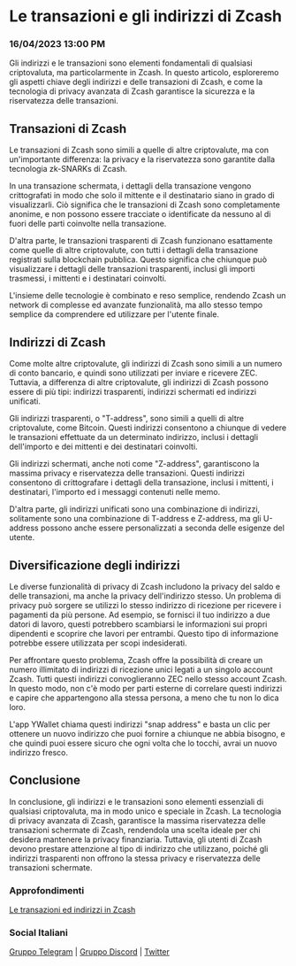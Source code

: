 # Le transazioni e gli indirizzi di Zcash

### 16/04/2023 13:00 PM

Gli indirizzi e le transazioni sono elementi fondamentali di qualsiasi criptovaluta, ma particolarmente in Zcash. In questo articolo, esploreremo gli aspetti chiave degli indirizzi e delle transazioni di Zcash, e come la tecnologia di privacy avanzata di Zcash garantisce la sicurezza e la riservatezza delle transazioni.

## Transazioni di Zcash

Le transazioni di Zcash sono simili a quelle di altre criptovalute, ma con un'importante differenza: la privacy e la riservatezza sono garantite dalla tecnologia zk-SNARKs di Zcash.

In una transazione schermata, i dettagli della transazione vengono crittografati in modo che solo il mittente e il destinatario siano in grado di visualizzarli. Ciò significa che le transazioni di Zcash sono completamente anonime, e non possono essere tracciate o identificate da nessuno al di fuori delle parti coinvolte nella transazione.

D'altra parte, le transazioni trasparenti di Zcash funzionano esattamente come quelle di altre criptovalute, con tutti i dettagli della transazione registrati sulla blockchain pubblica. Questo significa che chiunque può visualizzare i dettagli delle transazioni trasparenti, inclusi gli importi trasmessi, i mittenti e i destinatari coinvolti.

L'insieme delle tecnologie è combinato e reso semplice, rendendo Zcash un network di complesse ed avanzate funzionalità, ma allo stesso tempo semplice da comprendere ed utilizzare per l'utente finale.

## Indirizzi di Zcash

Come molte altre criptovalute, gli indirizzi di Zcash sono simili a un numero di conto bancario, e quindi sono utilizzati per inviare e ricevere ZEC. Tuttavia, a differenza di altre criptovalute, gli indirizzi di Zcash possono essere di più tipi: indirizzi trasparenti, indirizzi schermati ed indirizzi unificati.

Gli indirizzi trasparenti, o "T-address", sono simili a quelli di altre criptovalute, come Bitcoin. Questi indirizzi consentono a chiunque di vedere le transazioni effettuate da un determinato indirizzo, inclusi i dettagli dell'importo e dei mittenti e dei destinatari coinvolti.

Gli indirizzi schermati, anche noti come "Z-address", garantiscono la massima privacy e riservatezza delle transazioni. Questi indirizzi consentono di crittografare i dettagli della transazione, inclusi i mittenti, i destinatari, l'importo ed i messaggi contenuti nelle memo.

D'altra parte, gli indirizzi unificati sono una combinazione di indirizzi, solitamente sono una combinazione di T-address e Z-address, ma gli U-address possono anche essere personalizzati a seconda delle esigenze del utente.

## Diversificazione degli indirizzi

Le diverse funzionalità di privacy di Zcash includono la privacy del saldo e delle transazioni, ma anche la privacy dell'indirizzo stesso. Un problema di privacy può sorgere se utilizzi lo stesso indirizzo di ricezione per ricevere i pagamenti da più persone. Ad esempio, se fornisci il tuo indirizzo a due datori di lavoro, questi potrebbero scambiarsi le informazioni sui propri dipendenti e scoprire che lavori per entrambi. Questo tipo di informazione potrebbe essere utilizzata per scopi indesiderati.

Per affrontare questo problema, Zcash offre la possibilità di creare un numero illimitato di indirizzi di ricezione unici legati a un singolo account Zcash. Tutti questi indirizzi convoglieranno ZEC nello stesso account Zcash. In questo modo, non c'è modo per parti esterne di correlare questi indirizzi e capire che appartengono alla stessa persona, a meno che tu non lo dica loro.

L'app YWallet chiama questi indirizzi "snap address" e basta un clic per ottenere un nuovo indirizzo che puoi fornire a chiunque ne abbia bisogno, e che quindi puoi essere sicuro che ogni volta che lo tocchi, avrai un nuovo indirizzo fresco.

## Conclusione

In conclusione, gli indirizzi e le transazioni sono elementi essenziali di qualsiasi criptovaluta, ma in modo unico e speciale in Zcash. La tecnologia di privacy avanzata di Zcash, garantisce la massima riservatezza delle transazioni schermate di Zcash, rendendola una scelta ideale per chi desidera mantenere la privacy finanziaria. Tuttavia, gli utenti di Zcash devono prestare attenzione al tipo di indirizzo che utilizzano, poiché gli indirizzi trasparenti non offrono la stessa privacy e riservatezza delle transazioni schermate.

### Approfondimenti

[Le transazioni ed indirizzi in Zcash](https://wiki.zechub.xyz/global/italiano/transazioni)

### Social Italiani

[Gruppo Telegram](https://t.me/zcashita) | [Gruppo Discord](https://discord.com/channels/978714252934258779/1091806217359347802) | [Twitter](https://twitter.com/InsideZcash)